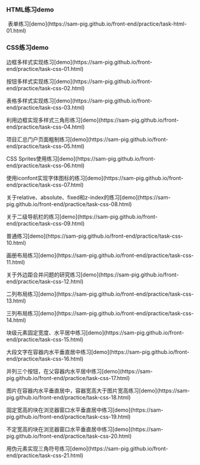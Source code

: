 <h3>HTML练习demo</h3>
<p>
  表单练习[demo](https://sam-pig.github.io/front-end/practice/task-html-01.html)
</p>

<h3>CSS练习demo</h3>
<p>
  边框多样式实现练习[demo](https://sam-pig.github.io/front-end/practice/task-css-01.html)
</p>
<p>
  按钮多样式实现练习[demo](https://sam-pig.github.io/front-end/practice/task-css-02.html)
</p>
<p>
  表格多样式实现练习[demo](https://sam-pig.github.io/front-end/practice/task-css-03.html)
</p>
<p>
  利用边框实现多样式三角形练习[demo](https://sam-pig.github.io/front-end/practice/task-css-04.html)
</p>
<p>
 项目汇总门户页面粗制练习[demo](https://sam-pig.github.io/front-end/practice/task-css-05.html)
</p>
<p>
 CSS Sprites使用练习[demo](https://sam-pig.github.io/front-end/practice/task-css-06.html)
</p>
<p>
 使用iconfont实现字体图标的练习[demo](https://sam-pig.github.io/front-end/practice/task-css-07.html)
</p>
<p>
 关于relative、absolute、fixed和z-index的练习[demo](https://sam-pig.github.io/front-end/practice/task-css-08.html)
</p>
<p>
 关于二级导航栏的练习[demo](https://sam-pig.github.io/front-end/practice/task-css-09.html)
</p>
<p>
 普通练习[demo](https://sam-pig.github.io/front-end/practice/task-css-10.html)
</p>
<p>
 画册布局练习[demo](https://sam-pig.github.io/front-end/practice/task-css-11.html)
</p>
<p>
 关于外边距合并问题的研究练习[demo](https://sam-pig.github.io/front-end/practice/task-css-12.html)
</p>
<p>
 二列布局练习[demo](https://sam-pig.github.io/front-end/practice/task-css-13.html)
</p>
<p>
 三列布局练习[demo](https://sam-pig.github.io/front-end/practice/task-css-14.html)
</p>
<p>
 块级元素固定宽度、水平居中练习[demo](https://sam-pig.github.io/front-end/practice/task-css-15.html)
</p>
<p>
 大段文字在容器内水平垂直居中练习[demo](https://sam-pig.github.io/front-end/practice/task-css-16.html)
</p>
<p>
 并列三个按钮，在父容器内水平居中练习[demo](https://sam-pig.github.io/front-end/practice/task-css-17.html)
</p>
<p>
 图片在容器内水平垂直居中，容器宽高大于图片宽高练习[demo](https://sam-pig.github.io/front-end/practice/task-css-18.html)
</p>
<p>
 固定宽高的块在浏览器窗口水平垂直居中练习[demo](https://sam-pig.github.io/front-end/practice/task-css-19.html)
</p>
<p>
 不定宽高的块在浏览器窗口水平垂直居中练习[demo](https://sam-pig.github.io/front-end/practice/task-css-20.html)
</p>
<p>
 用伪元素实现三角符号练习[demo](https://sam-pig.github.io/front-end/practice/task-css-21.html)
</p>
